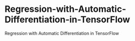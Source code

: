 # Regression-with-Automatic-Differentiation-in-TensorFlow
Regression with Automatic Differentiation in TensorFlow
